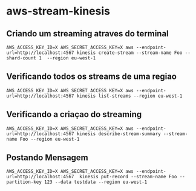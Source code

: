 # aws-stream-kinesis


## Criando um streaming atraves do terminal
```console
AWS_ACCESS_KEY_ID=X AWS_SECRET_ACCESS_KEY=X aws --endpoint-url=http://localhost:4567 kinesis create-stream --stream-name Foo --shard-count 1  --region eu-west-1
```
## Verificando todos os streams de uma regiao
```console
AWS_ACCESS_KEY_ID=X AWS_SECRET_ACCESS_KEY=X aws --endpoint-url=http://localhost:4567 kinesis list-streams --region eu-west-1
```
## Verificando a criaçao do streaming
```console
AWS_ACCESS_KEY_ID=X AWS_SECRET_ACCESS_KEY=X aws --endpoint-url=http://localhost:4567 kinesis describe-stream-summary --stream-name Foo --region eu-west-1
```
## Postando Mensagem
```console
AWS_ACCESS_KEY_ID=X AWS_SECRET_ACCESS_KEY=X aws --endpoint-url=http://localhost:4567  kinesis put-record --stream-name Foo --partition-key 123 --data testdata --region eu-west-1
```
